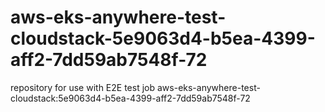 # aws-eks-anywhere-test-cloudstack-5e9063d4-b5ea-4399-aff2-7dd59ab7548f-72
repository for use with E2E test job aws-eks-anywhere-test-cloudstack:5e9063d4-b5ea-4399-aff2-7dd59ab7548f-72
